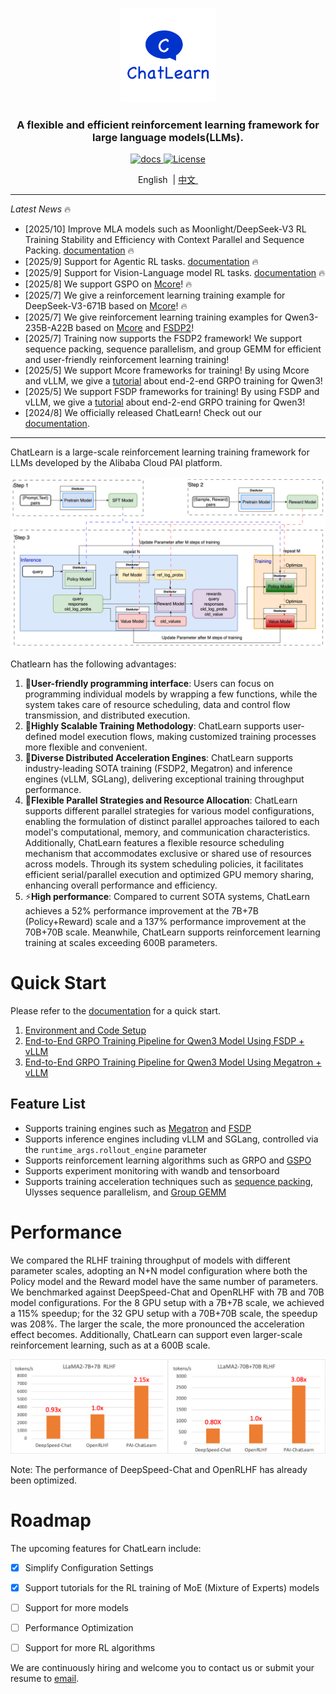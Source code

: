 <p align="center">
  <picture>
    <img alt="ChatLearn" src="docs/images/logo.jpg" width=30%>
  </picture>
</p>

<h3 align="center">
A flexible and efficient reinforcement learning framework for large language models(LLMs).  
</h3>

<p align="center">
  <a href="https://chatlearn.readthedocs.io/en/latest/">
    <img src="https://img.shields.io/badge/docs-latest-brightgreen.svg" alt="docs">
  </a>
  <a href="https://github.com/alibaba/ChatLearn/blob/main/LICENSE">
    <img src="https://img.shields.io/badge/License-Apache%202.0-blue.svg" alt="License">
  </a>
</p>

<p align="center">
        &nbspEnglish&nbsp |  <a href="README_CN.md"> 中文 </a>&nbsp
</p>


---

*Latest News* 🔥
- [2025/10] Improve MLA models such as Moonlight/DeepSeek-V3 RL Training Stability and Efficiency with Context Parallel and Sequence Packing. [documentation](https://github.com/alibaba/ChatLearn/blob/main/docs/en/tutorial/tutorial_grpo_mcore_moonlight_and_deepseek.md) 🔥
- [2025/9] Support for Agentic RL tasks. [documentation](https://github.com/alibaba/ChatLearn/blob/main/docs/en/tutorial/tutorial_grpo_fsdp_sglang_agent.md) 🔥
- [2025/9] Support for Vision-Language model RL tasks. [documentation](https://github.com/alibaba/ChatLearn/blob/main/docs/en/tutorial/tutorial_grpo_fsdp_qwenvl.md) 🔥
- [2025/8] We support GSPO on [Mcore](scripts/train_mcore_vllm_qwen3_30b_gspo.sh)! 🔥
- [2025/7] We give a reinforcement learning training example for DeepSeek-V3-671B based on [Mcore](scripts/train_mcore_vllm_deepseek_v3_671b_grpo.sh)! 🔥
- [2025/7] We give reinforcement learning training examples for Qwen3-235B-A22B based on [Mcore](scripts/train_mcore_vllm_qwen3_235b_grpo.sh) and [FSDP2](scripts/train_fsdp_vllm_qwen3_235b_a22b_grpo.sh)!
- [2025/7] Training now supports the FSDP2 framework! We support sequence packing, sequence parallelism, and group GEMM for efficient and user-friendly reinforcement learning training!
- [2025/5] We support Mcore frameworks for training! By using Mcore and vLLM, we give a [tutorial](docs/en/tutorial/tutorial_grpo_mcore.md) about end-2-end GRPO training for Qwen3!
- [2025/5] We support FSDP frameworks for training! By using FSDP and vLLM, we give a [tutorial](docs/en/tutorial/tutorial_grpo_fsdp.md) about end-2-end GRPO training for Qwen3!
- [2024/8] We officially released ChatLearn! Check out our [documentation](docs/en/chatlearn.md).

---

ChatLearn is a large-scale reinforcement learning training framework for LLMs developed by the Alibaba Cloud PAI platform.

![RLHF Flow](docs/images/rlhf.png)

Chatlearn has the following advantages:
1. 🚀**User-friendly programming interface**: Users can focus on programming individual models by wrapping a few functions, while the system takes care of resource scheduling, data and control flow transmission, and distributed execution.
2. 🔧**Highly Scalable Training Methodology**: ChatLearn supports user-defined model execution flows, making customized training processes more flexible and convenient.
3. 🔄**Diverse Distributed Acceleration Engines**: ChatLearn supports industry-leading SOTA training (FSDP2, Megatron) and inference engines (vLLM, SGLang), delivering exceptional training throughput performance.
4. 🎯**Flexible Parallel Strategies and Resource Allocation**: ChatLearn supports different parallel strategies for various model configurations, enabling the formulation of distinct parallel approaches tailored to each model's computational, memory, and communication characteristics. Additionally, ChatLearn features a flexible resource scheduling mechanism that accommodates exclusive or shared use of resources across models. Through its system scheduling policies, it facilitates efficient serial/parallel execution and optimized GPU memory sharing, enhancing overall performance and efficiency.
5. ⚡**High performance**: Compared to current SOTA systems, ChatLearn achieves a 52% performance improvement at the 7B+7B (Policy+Reward) scale and a 137% performance improvement at the 70B+70B scale. Meanwhile, ChatLearn supports reinforcement learning training at scales exceeding 600B parameters.

# Quick Start

Please refer to the [documentation](https://chatlearn.readthedocs.io/zh-cn/latest/) for a quick start.

1. [Environment and Code Setup](docs/en/installation.md)  
2. [End-to-End GRPO Training Pipeline for Qwen3 Model Using FSDP + vLLM](docs/en/tutorial/tutorial_grpo_fsdp.md)  
3. [End-to-End GRPO Training Pipeline for Qwen3 Model Using Megatron + vLLM](docs/en/tutorial/tutorial_grpo_mcore.md)

## Feature List

- Supports training engines such as [Megatron](https://github.com/alibaba/ChatLearn/blob/main/scripts/train_mcore_vllm_qwen3_8b_grpo.sh) and [FSDP](https://github.com/alibaba/ChatLearn/blob/main/scripts/train_fsdp_vllm_qwen3_8b_grpo.sh)
- Supports inference engines including vLLM and SGLang, controlled via the `runtime_args.rollout_engine` parameter
- Supports reinforcement learning algorithms such as GRPO and [GSPO](https://github.com/alibaba/ChatLearn/blob/main/scripts/train_mcore_vllm_qwen3_30b_gspo.sh)
- Supports experiment monitoring with wandb and tensorboard
- Supports training acceleration techniques such as [sequence packing](https://github.com/alibaba/ChatLearn/blob/main/scripts/train_fsdp_vllm_qwen3_8b_grpo.sh), Ulysses sequence parallelism, and [Group GEMM](https://github.com/alibaba/ChatLearn/blob/main/scripts/train_fsdp_vllm_qwen3_30b_a3b_grpo.sh)

# Performance

We compared the RLHF training throughput of models with different parameter scales, adopting an N+N model configuration where both the Policy model and the Reward model have the same number of parameters. We benchmarked against DeepSpeed-Chat and OpenRLHF with 7B and 70B model configurations. For the 8 GPU setup with a 7B+7B scale, we achieved a 115% speedup; for the 32 GPU setup with a 70B+70B scale, the speedup was 208%. The larger the scale, the more pronounced the acceleration effect becomes. Additionally, ChatLearn can support even larger-scale reinforcement learning, such as at a 600B scale.

![Compare Performance](docs/images/perf.png)

Note: The performance of DeepSpeed-Chat and OpenRLHF has already been optimized.

# Roadmap

The upcoming features for ChatLearn include:
- [x] Simplify Configuration Settings
- [x] Support tutorials for the RL training of MoE (Mixture of Experts) models
- [ ] Support for more models
- [ ] Performance Optimization
- [ ] Support for more RL algorithms


We are continuously hiring and welcome you to contact us or submit your resume to [email](mailto:huangjun.hj@alibaba-inc.com).